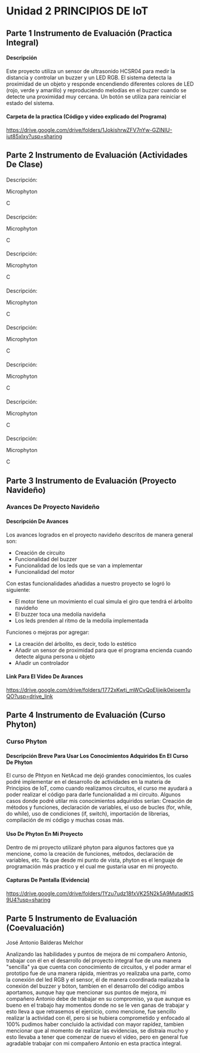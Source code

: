 # Unidad 2 PRINCIPIOS DE IoT


## Parte 1 Instrumento de Evaluación (Practica Integral)

#### Descripción
Este proyecto utiliza un sensor de ultrasonido HCSR04 para medir la distancia y controlar un buzzer y un LED RGB. El sistema detecta la proximidad de un objeto y responde encendiendo diferentes colores de LED (rojo, verde y amarillo) y reproduciendo melodías en el buzzer cuando se detecte una proximidad muy cercana. Un botón se utiliza para reiniciar el estado del sistema.

#### Carpeta de la practica (Código y video explicado del Programa)
https://drive.google.com/drive/folders/1JokishrwZFV7nYw-GZlNIU-iut85xlxy?usp=sharing

## Parte 2 Instrumento de Evaluación (Actividades De Clase)

####
Descripción:

Microphyton

C

####
Descripción:

Microphyton

C

####
Descripción:

Microphyton

C

####
Descripción:

Microphyton

C

####
Descripción:

Microphyton

C

####
Descripción:

Microphyton

C

####
Descripción:

Microphyton

C

####
Descripción:

Microphyton

C


## Parte 3 Instrumento de Evaluación (Proyecto Navideño)
### Avances De Proyecto Navideño

#### Descripción De Avances
Los avances logrados en el proyecto navideño descritos de manera general son:
* Creación de circuito
* Funcionalidad del buzzer
* Funcionalidad de los leds que se van a implementar
* Funcionalidad del motor
  
Con estas funcionalidades añadidas a nuestro proyecto se logró lo siguiente:

* El motor tiene un movimiento el cual simula el giro que tendrá el árbolito navideño
* El buzzer toca una medolía navideña
* Los leds prenden al ritmo de la medolía implementada
  
Funciones o mejoras por agregar:

* La creación del árbolito, es decir, todo lo estético
* Añadir un sensor de proximidad para que el programa encienda cuando detecte alguna persona u objeto
* Añadir un controlador

#### Link Para El Vídeo De Avances
https://drive.google.com/drive/folders/1772xKwtj_mWCvQoEIjjeik0eioem1uQO?usp=drive_link

## Parte 4 Instrumento de Evaluación (Curso Phyton)

### Curso Phyton

#### Descripción Breve Para Usar Los Conocimientos Adquiridos En El Curso De Phyton
El curso de Phtyon en NetAcad me dejó grandes conocimientos, los cuales podré implementar en el desarrollo de actividades en la materia de Principios de IoT, como cuando realizamos circuitos, el curso me ayudará a poder realizar el código para darle funcionalidad a mi circuito. Algunos casos donde podré utilar mis conocimientos adquiridos serían: Creación de métodos y funciones, declaración de variables, el uso de bucles (for, while, do while), uso de condiciones (if, switch), importación de librerias, compilación de mi código y muchas cosas más.

#### Uso De Phyton En Mi Proyecto
Dentro de mi proyecto utilizaré phyton para algunos factores que ya mencione, como la creación de funciones, métodos, declaración de variables, etc. Ya que desde mi punto de vista, phyton es el lenguaje de programación más practico y el cual me gustaria usar en mi proyecto.

#### Capturas De Pantalla (Evidencia)
https://drive.google.com/drive/folders/1Yzu7udz18fxVK25N2k5A9MutadKtS9U4?usp=sharing

## Parte 5 Instrumento de Evaluación (Coevaluación)

José Antonio Balderas Melchor

Analizando las habilidades y puntos de mejora de mi compañero Antonio, trabajar con él en el desarrollo del proyecto integral fue de una manera "sencilla" ya que cuenta con conocimiento de circuitos, y el poder armar el prototipo fue de una manera rápida, mientras yo realizaba una parte, como la conexión del led RGB y el sensor, él de manera coordinada realiazaba la conexión del buzzer y bóton, tambien en el desarrollo del código ambos aportamos, aunque hay que mencionar sus puntos de mejora, mi compañero Antonio debe de trabajar en su compromiso, ya que aunque es bueno en el trabajo hay momentos donde no se le ven ganas de trabajar y esto lleva a que retrasemos el ejercicio, como mencione, fue sencillo realizar la actividad con él, pero si se hubiera comprometido y enfocado al 100% pudimos haber concluido la actividad con mayor rapídez, tambien mencionar que al momento de realizar las evidencias, se distraia mucho y esto llevaba a tener que comenzar de nuevo el vídeo, pero en general fue agradable trabajar con mi compañero Antonio en esta practica integral. 
